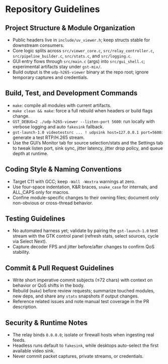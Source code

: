 # Repository Guidelines

## Project Structure & Module Organization
- Public headers live in `include/uv_viewer.h`; keep structs stable for downstream consumers.
- Core logic splits across `src/viewer_core.c`, `src/relay_controller.c`, `src/pipeline_builder.c`, `src/stats.c`, and `src/logging.c`.
- GUI entry flows through `src/main.c` (args) into `src/gui_shell.c`; experimental artifacts stay under `gst-mix/`.
- Build output is the `udp-h265-viewer` binary at the repo root; ignore temporary captures and credentials.

## Build, Test, and Development Commands
- `make`: compile all modules with current artifacts.
- `make clean && make`: force a full rebuild when headers or build flags change.
- `GST_DEBUG=2 ./udp-h265-viewer --listen-port 5600`: run locally with verbose logging and auto `fakesink` fallback.
- `gst-launch-1.0 videotestsrc ... ! udpsink host=127.0.0.1 port=5600`: generate a test RTP/H.265 stream.
- Use the GUI’s Monitor tab for source selection/stats and the Settings tab to tweak listen port, sink sync, jitter latency, jitter drop policy, and queue depth at runtime.

## Coding Style & Naming Conventions
- Target C11 with GCC; keep `-Wall -Wextra` warnings at zero.
- Use four-space indentation, K&R braces, `snake_case` for internals, and ALL_CAPS only for macros.
- Confine module-specific changes to their owning files; document only non-obvious or cross-thread behavior.

## Testing Guidelines
- No automated harness yet; validate by pairing the `gst-launch-1.0` test stream with the GTK control panel (refresh stats, select sources, cycle via Select Next).
- Capture decoder FPS and jitter before/after changes to confirm QoS stability.

## Commit & Pull Request Guidelines
- Write short imperative commit subjects (≤72 chars) with context on behavior or QoS shifts in the body.
- Rebuild (`make`) before review requests; summarize touched modules, new deps, and share any `stats` snapshots if output changes.
- Reference related issues and note manual test coverage in the PR description.

## Security & Runtime Notes
- The relay binds `0.0.0.0`; isolate or firewall hosts when ingesting real feeds.
- Headless runs default to `fakesink`, while desktops auto-select the first available video sink.
- Never commit packet captures, private streams, or credentials.
